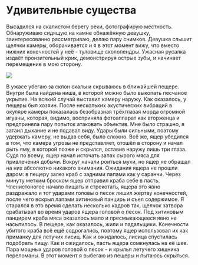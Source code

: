 Удивительные существа
=====================

Высадился на скалистом берегу реки, фотографирую местность. Обнаруживаю сидящую на камне обнажённую девушку, заинтересованно рассматриваю, делаю пару снимков. Девушка слышит щелчки камеры, оборачивается и я в этот момент вижу, что вместо нижних конечностей у неё - туловище сколопендры. Ужасная русалка издаёт пронзительный крик, демонстрируя острые зубы, и начинает перемещение в мою сторону.

![](http://wasteland.it-the-drote.tk/picdump/scolopendra.png)

 В ужасе убегаю за склон скалы и скрываюсь в ближайшей пещере. Внутри была найдена ниша, в которой можно было выкопать песчаное укрытие. На всякий случай выставил камеру наружу. Как оказалось, у пещеры был хозяин. После нескольких акустических вибраций в окуляре камеры показалась безобразная трёхглазая морда огромной игуаны, которая, видимо, восприняла фотоаппарат как вторженца и предприняла пару попыток атаковать объектив. Мне было страшно, я затаил дыхание и не подавал виду. Удары были сильными, поэтому удержать камеру, не выдав себя, было сложно. Всё же, ящер убедился в том, что камера угрозы не представляет, отошёл в сторону и начал рыть яму, в которой позже и скрылся, оставив наружу лишь три глаза. Судя по всему, ящер начал источать запах сырого мяса для привлечения добычи. Вокруг начали роиться мухи, но ящер не обращал на них абсолютно никакого внимания. Ожидания ящера не прошли даром: в пещеру залез краб с задними лапами как у саранчи. Через минуту метким броском ящер отправил краба себе в пасть. Членистоногое начало пищать и стрекотать, ящера это явно раздражало и тот ударами головы о песок лишил жертву конечностей, после чего вскрыл лапами хитиновый панцирь и съел содержимое. Я старался в это время сделать несколько кадров так, щелчок затвора срабатывал во время ударов ящера головой о песок. Под хитиновым панцирем краба мяса оказалось мало и пресмыкающееся явно не насытилось. В пещере, как оказалось, жили и падальщики. Конечности убитого краба всё ещё содрогались, поэтому ящер использовал их как приманку для летучих лисиц. Как и ожидалось, лисица спустилась подобрать пищу. Как и ожидалось, пасть ящера сомкнулась на её шее. Пара мощных ударов головой о песок - и крылья летучего хищника переломаны. В этот момент я выбегаю из пещеры и пытаюсь скрыться.
